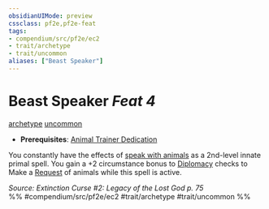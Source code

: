 ```yaml
---
obsidianUIMode: preview
cssclass: pf2e,pf2e-feat
tags:
- compendium/src/pf2e/ec2
- trait/archetype
- trait/uncommon
aliases: ["Beast Speaker"]
---
```

# Beast Speaker  *Feat 4*  
[archetype](../../Rules/traits/archetype.md)  [uncommon](../../Rules/traits/uncommon.md)  

- **Prerequisites**: [Animal Trainer Dedication](animal-trainer-dedication-ec2.md)

You constantly have the effects of [speak with animals](../spells/speak-with-animals.md) as a 2nd-level innate primal spell. You gain a +2 circumstance bonus to [Diplomacy](../skills.md#Diplomacy) checks to Make a [Request](../../Rules/actions/request.md) of animals while this spell is active.

*Source: Extinction Curse #2: Legacy of the Lost God p. 75*  
%% #compendium/src/pf2e/ec2 #trait/archetype #trait/uncommon %%